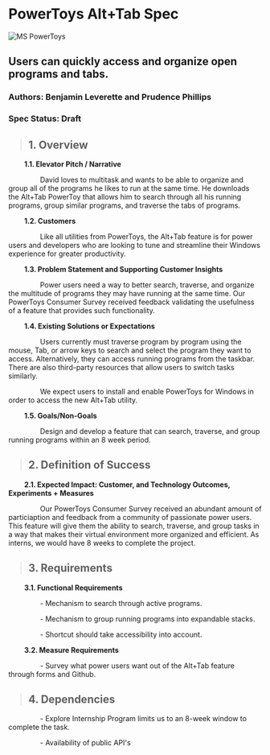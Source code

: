 # **PowerToys Alt+Tab Spec**

![MS PowerToys](https://hothardware.com/ContentImages/NewsItem/48038/content/Microsoft_PowerToys.jpg "PowerToys")
## Users can quickly access and organize open programs and tabs.
### Authors: Benjamin Leverette and Prudence Phillips
### Spec Status: Draft
> ## 1. Overview
&nbsp; &nbsp; &nbsp; &nbsp; **1.1. Elevator Pitch / Narrative** 

&nbsp; &nbsp; &nbsp; &nbsp; &nbsp; &nbsp; &nbsp; &nbsp;  David loves to multitask and wants to be able to organize and group all of the programs he likes to run at the same time.  He downloads the Alt+Tab PowerToy that allows him to search through all his running programs, group similar programs, and traverse the tabs of programs.

&nbsp; &nbsp; &nbsp; &nbsp; **1.2. Customers**

&nbsp; &nbsp; &nbsp; &nbsp; &nbsp; &nbsp; &nbsp; &nbsp; Like all utilities from PowerToys, the Alt+Tab feature is for power users and developers who are looking to tune and streamline their Windows experience for greater productivity.
  
&nbsp; &nbsp; &nbsp; &nbsp; **1.3. Problem Statement and Supporting Customer Insights**

&nbsp; &nbsp; &nbsp; &nbsp; &nbsp; &nbsp; &nbsp; &nbsp; Power users need a way to better search, traverse, and organize the multitude of programs they may have running at the same time.  Our PowerToys Consumer Survey received feedback validating the usefulness of a feature that provides such functionality.

&nbsp; &nbsp; &nbsp; &nbsp; **1.4. Existing Solutions or Expectations**

&nbsp; &nbsp; &nbsp; &nbsp; &nbsp; &nbsp; &nbsp; &nbsp; Users currently must traverse program by program using the mouse, Tab, or arrow keys to search and select the program they want to access.  Alternatively, they can access running programs from the taskbar.  There are also third-party resources that allow users to switch tasks similarly.

&nbsp; &nbsp; &nbsp; &nbsp; &nbsp; &nbsp; &nbsp; &nbsp; We expect users to install and enable PowerToys for Windows in order to access the new Alt+Tab utility.

&nbsp; &nbsp; &nbsp; &nbsp; **1.5. Goals/Non-Goals**

&nbsp; &nbsp; &nbsp; &nbsp; &nbsp; &nbsp; &nbsp; &nbsp; Design and develop a feature that can search, traverse, and group running programs within an 8 week period.

> ## 2. Definition of Success
&nbsp; &nbsp; &nbsp; &nbsp; **2.1. Expected Impact: Customer, and Technology Outcomes, Experiments + Measures**

&nbsp; &nbsp; &nbsp; &nbsp; &nbsp; &nbsp; &nbsp; &nbsp; Our PowerToys Consumer Survey received an abundant amount of particiaption and feedback from a community of passionate power users.  This feature will give them the ability to search, traverse, and group tasks in a way that makes their virtual environment more organized and efficient.  As interns, we would have 8 weeks to complete the project.

> ## 3. Requirements
&nbsp; &nbsp; &nbsp; &nbsp; **3.1.	Functional Requirements**

&nbsp; &nbsp; &nbsp; &nbsp; &nbsp; &nbsp; &nbsp; &nbsp; - Mechanism to search through active programs.

&nbsp; &nbsp; &nbsp; &nbsp; &nbsp; &nbsp; &nbsp; &nbsp; - Mechanism to group running programs into expandable stacks.

&nbsp; &nbsp; &nbsp; &nbsp; &nbsp; &nbsp; &nbsp; &nbsp; - Shortcut should take accessibility into account.

&nbsp; &nbsp; &nbsp; &nbsp; **3.2. Measure Requirements**

&nbsp; &nbsp; &nbsp; &nbsp; &nbsp; &nbsp; &nbsp; &nbsp; - Survey what power users want out of the Alt+Tab feature through forms and Github.

> ## 4. Dependencies
&nbsp; &nbsp; &nbsp; &nbsp; &nbsp; &nbsp; &nbsp; &nbsp; - Explore Internship Program limits us to an 8-week window to complete the task.

&nbsp; &nbsp; &nbsp; &nbsp; &nbsp; &nbsp; &nbsp; &nbsp; - Availability of public API's
